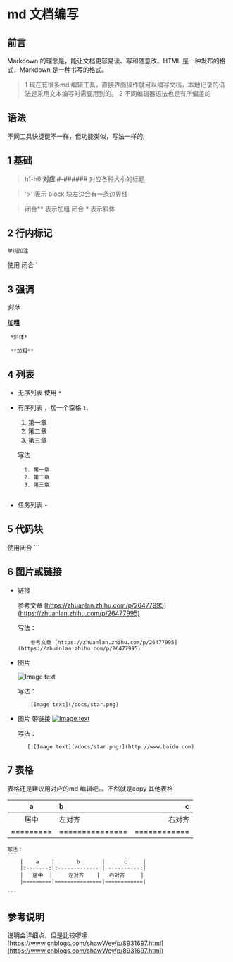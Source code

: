 # md 文档编写

## 前言

Markdown 的理念是，能让文档更容易读、写和随意改。HTML 是一种发布的格式，Markdown 是一种书写的格式。

>1 现在有很多md 编辑工具，直接界面操作就可以编写文档，本地记录的语法是采用文本编写时需要用到的。
>2 不同编辑器语法也是有所偏差的


## 语法

不同工具快捷键不一样，但功能类似，写法一样的,

## 1 基础

> h1-h6 **对应 #-######** 对应各种大小的标题

> '>' 表示 block,块左边会有一条边界线

> 闭合** 表示加粗
> 闭合 * 表示斜体


## 2 行内标记

`单词加注`

使用 闭合 `  

## 3 强调

 *斜体*

 **加粗**

```
 *斜体*

 **加粗**
```

## 4 列表

* 无序列表 使用 `*`
* 有序列表 ，加一个空格 `1. `
  1. 第一章
  2. 第二章
  3. 第三章  

  写法
  ```   
    1. 第一章
    2. 第二章
    3. 第三章
    
  ```
* 任务列表 `-`


## 5 代码块

使用闭合 ``` 

## 6 图片或链接
    
- 链接

    参考文章 [https://zhuanlan.zhihu.com/p/26477995](https://zhuanlan.zhihu.com/p/26477995)

    写法：
    ```
        参考文章 [https://zhuanlan.zhihu.com/p/26477995](https://zhuanlan.zhihu.com/p/26477995)
    ```

- 图片

    ![Image text](/docs/star.png)

    写法：
    ```
        [Image text](/docs/star.png)
    ```

- 图片 带链接
   [![Image text](/docs/star.png)](http://www.baidu.com)

    写法：
    ```
       [![Image text](/docs/star.png)](http://www.baidu.com)
    ```


## 7 表格

表格还是建议用对应的md 编辑吧。。不然就是copy 其他表格


|    a    |       b       |      c     |
|:-------:|:------------- | ----------:|
|   居中  |     左对齐    |   右对齐     |
|=========|===============|============|

    写法：
    ```
        |    a    |       b       |      c     |
        |:-------:|:------------- | ----------:|
        |   居中  |     左对齐    |   右对齐     |
        |=========|===============|============|

    ```

## 参考说明

说明会详细点，但是比较啰嗦 [https://www.cnblogs.com/shawWey/p/8931697.html](https://www.cnblogs.com/shawWey/p/8931697.html)


